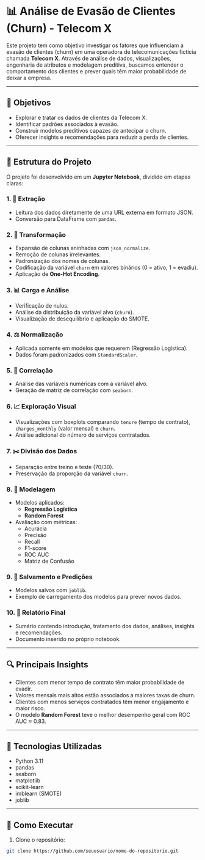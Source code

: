 # 📊 Análise de Evasão de Clientes (Churn) - Telecom X

Este projeto tem como objetivo investigar os fatores que influenciam a evasão de clientes (churn) em uma operadora de telecomunicações fictícia chamada **Telecom X**. Através de análise de dados, visualizações, engenharia de atributos e modelagem preditiva, buscamos entender o comportamento dos clientes e prever quais têm maior probabilidade de deixar a empresa.

---

## 🧠 Objetivos

- Explorar e tratar os dados de clientes da Telecom X.
- Identificar padrões associados à evasão.
- Construir modelos preditivos capazes de antecipar o churn.
- Oferecer insights e recomendações para reduzir a perda de clientes.

---

## 📁 Estrutura do Projeto

O projeto foi desenvolvido em um **Jupyter Notebook**, dividido em etapas claras:

### 1. 📌 Extração
- Leitura dos dados diretamente de uma URL externa em formato JSON.
- Conversão para DataFrame com `pandas`.

### 2. 🧼 Transformação
- Expansão de colunas aninhadas com `json_normalize`.
- Remoção de colunas irrelevantes.
- Padronização dos nomes de colunas.
- Codificação da variável `churn` em valores binários (0 = ativo, 1 = evadiu).
- Aplicação de **One-Hot Encoding**.

### 3. 📊 Carga e Análise
- Verificação de nulos.
- Análise da distribuição da variável alvo (`churn`).
- Visualização de desequilíbrio e aplicação do SMOTE.

### 4. ⚖️ Normalização
- Aplicada somente em modelos que requerem (Regressão Logística).
- Dados foram padronizados com `StandardScaler`.

### 5. 🔁 Correlação
- Análise das variáveis numéricas com a variável alvo.
- Geração de matriz de correlação com `seaborn`.

### 6. 📈 Exploração Visual
- Visualizações com boxplots comparando `tenure` (tempo de contrato), `charges_monthly` (valor mensal) e `churn`.
- Análise adicional do número de serviços contratados.

### 7. ✂️ Divisão dos Dados
- Separação entre treino e teste (70/30).
- Preservação da proporção da variável `churn`.

### 8. 🤖 Modelagem
- Modelos aplicados:
  - **Regressão Logística**
  - **Random Forest**
- Avaliação com métricas:
  - Acurácia
  - Precisão
  - Recall
  - F1-score
  - ROC AUC
  - Matriz de Confusão

### 9. 💾 Salvamento e Predições
- Modelos salvos com `joblib`.
- Exemplo de carregamento dos modelos para prever novos dados.

### 10. 📝 Relatório Final
- Sumário contendo introdução, tratamento dos dados, análises, insights e recomendações.
- Documento inserido no próprio notebook.

---

## 🔍 Principais Insights

- Clientes com menor tempo de contrato têm maior probabilidade de evadir.
- Valores mensais mais altos estão associados a maiores taxas de churn.
- Clientes com menos serviços contratados têm menor engajamento e maior risco.
- O modelo **Random Forest** teve o melhor desempenho geral com ROC AUC ≈ 0.83.

---

## 📌 Tecnologias Utilizadas

- Python 3.11
- pandas
- seaborn
- matplotlib
- scikit-learn
- imblearn (SMOTE)
- joblib

---

## 📁 Como Executar

1. Clone o repositório:
```bash
git clone https://github.com/seuusuario/nome-do-repositorio.git
